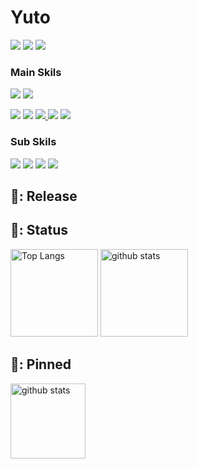 # Yuto
<p align="left"> 
  <a href="https://twitter.com/tsukatsuka1783"><img src="https://img.shields.io/badge/-Twitter-white.svg?logo=twitter&logoColor=1DA1F2&style=flat"></a>  
  <a href="https://zenn.dev/tsukatsuka1783"><img src="https://img.shields.io/badge/-Zenn-9cf.svg?logo=zenn&logoColor=00ffff&style=flat&url=https://simpleicons.org/?q=zenn"></a>
  <a href=""><img src="https://img.shields.io/badge/-Wantedly-8a2be2.svg?logo=wearos&logoColor=00bfff&style=flat"></a>  
</p>


### Main Skils
<p align="left"> 
  <img src="https://img.shields.io/badge/-C-A8B9CC.svg?logo=c&logoColor=white&style=flat">  
  <a href="https://www.eclipse.org/"><img src="https://img.shields.io/badge/-Eclipse-2C2255.svg?logo=eclipse&logoColor=white&style=flat"></a>  
</p>
<p align="left">
  <a href="https://dart.dev/"><img src="https://img.shields.io/badge/-Dart-0175C2.svg?logo=dart&logoColor=00ffff&style=flat"></a>
  <a href="https://flutter.dev/"><img src="https://img.shields.io/badge/-Flutter-119EFF.svg?logo=flutter&logoColor=00ffff&style=flat"></a>
  <a href="https://firebase.google.com/?hl=ja"><img src="https://img.shields.io/badge/-Firebase-FFCA28.svg?logo=firebase&logoColor=ffff00&style=flat">
  <a href="https://developer.android.com/studio/intro?hl=ja"><img src="https://img.shields.io/badge/-Android Studio-3DDC84.svg?logo=androidstudio&logoColor=0175C2&style=flat"></a>
  <a href=""><img src="https://img.shields.io/badge/-VSCode-007ACC.svg?logo=visual-studio-code&logoColor=00bfff&style=flat"></a>
</p>  

### Sub Skils
<p align="left"> 
  <a href="https://www.python.org/"><img src="https://img.shields.io/badge/-Python-F9DC3E.svg?logo=python&logoColor=119EFF&style=flat"></a>
  <a href="https://docs.pytest.org/en/7.1.x/contents.html"><img src="https://img.shields.io/badge/-Pytest-0A9EDC.svg?logo=pytest&logoColor=adff2f&style=flat"></a>
  <a href="https://www.arduino.cc/"><img src="https://img.shields.io/badge/-Arduino-00979D.svg?logo=arduino&logoColor=white&style=flat"></a>  
  <a href="https://aws.amazon.com/jp/"><img src="https://img.shields.io/badge/-AWS-232F3E.svg?logo=amazonaws&logoColor=white&style=flat"></a>
</p>  

## :small_blue_diamond:: Release  


## :small_blue_diamond:: Status  

<p align="left"> 
  <img alt="Top Langs" height="140px" src="https://github-readme-stats.vercel.app/api/top-langs/?username=matttake&layout=compact&theme=buefy=true&theme=onedark" />
  <img alt="github stats" height="140px" src="https://github-readme-stats.vercel.app/api?username=matttake&show_icons=true&theme=buefy" />
</p>

## :small_blue_diamond:: Pinned  

<p align="left"> 
  <img alt="github stats" height="120px" src="https://github-readme-stats.vercel.app/api/pin/?username=matttake&repo=Habitual_Records" />
</p>





<!--
**matttake/matttake** is a ✨ _special_ ✨ repository because its `README.md` (this file) appears on your GitHub profile.

Here are some ideas to get you started:

- 🔭 I’m currently working on ...
- 🌱 I’m currently learning ...
- 👯 I’m looking to collaborate on ...
- 🤔 I’m looking for help with ...
- 💬 Ask me about ...
- 📫 How to reach me: ...
- 😄 Pronouns: ...
- ⚡ Fun fact: ...
-->
